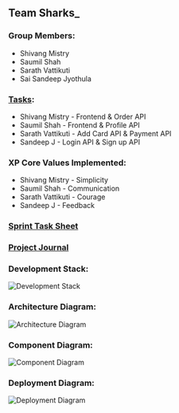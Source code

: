 ## Team Sharks_

### Group Members: 
* Shivang Mistry
* Saumil Shah
* Sarath Vattikuti
* Sai Sandeep Jyothula

### [Tasks](https://github.com/gopinathsjsu/teamproject-sharks_/blob/master/Starbucks/backend/index.js):
* Shivang Mistry - Frontend & Order API
* Saumil Shah - Frontend & Profile API
* Sarath Vattikuti - Add Card API & Payment API
* Sandeep J - Login API & Sign up API

### XP Core Values Implemented:
* Shivang Mistry - Simplicity
* Saumil Shah - Communication
* Sarath Vattikuti - Courage
* Sandeep J - Feedback

### [Sprint Task Sheet](https://github.com/gopinathsjsu/teamproject-sharks_/blob/master/Documentation/CMPE%20202%20-%20Sprint%20Task%20Sheet.xlsx)

### [Project Journal](https://github.com/gopinathsjsu/teamproject-sharks_/blob/master/Documentation/Project%20Journal.md)

### Development Stack:
![Development Stack](https://github.com/gopinathsjsu/teamproject-sharks_/blob/master/Images/mern%20stack%20development.png)

### Architecture Diagram:
![Architecture Diagram](https://github.com/gopinathsjsu/teamproject-sharks_/blob/master/Images/Architecture.png)

### Component Diagram:
![Component Diagram](https://github.com/gopinathsjsu/teamproject-sharks_/blob/master/Images/starbucks_component.png)

### Deployment Diagram:
![Deployment Diagram](https://github.com/gopinathsjsu/teamproject-sharks_/blob/master/Images/starbucks_deployment.png)



